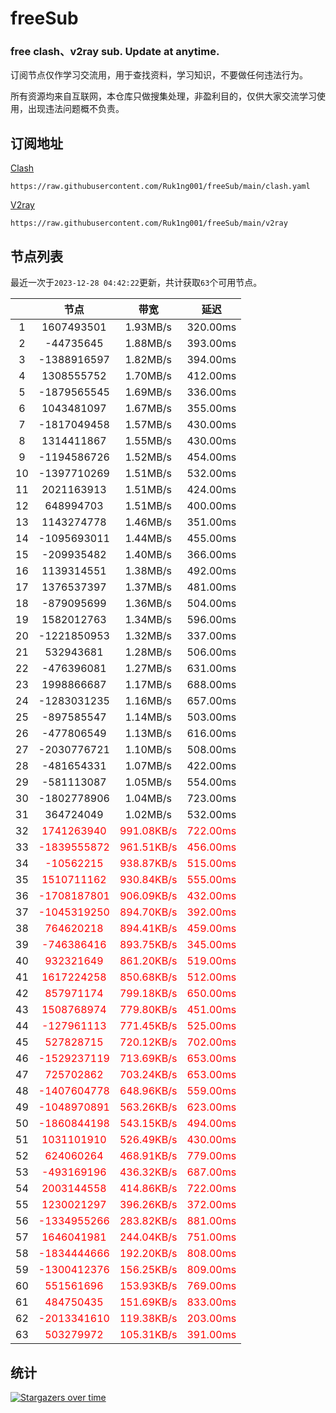 # freeSub
### free clash、v2ray sub. Update at anytime.

订阅节点仅作学习交流用，用于查找资料，学习知识，不要做任何违法行为。

所有资源均来自互联网，本仓库只做搜集处理，非盈利目的，仅供大家交流学习使用，出现违法问题概不负责。

## 订阅地址
[Clash](https://raw.githubusercontent.com/Ruk1ng001/freeSub/main/clash.yaml)
```
https://raw.githubusercontent.com/Ruk1ng001/freeSub/main/clash.yaml
```
[V2ray](https://raw.githubusercontent.com/Ruk1ng001/freeSub/main/v2ray)
```
https://raw.githubusercontent.com/Ruk1ng001/freeSub/main/v2ray
```

## 节点列表

最近一次于`2023-12-28 04:42:22`更新，共计获取`63`个可用节点。

|  | 节点 | 带宽 | 延迟 |
|:-:|:--:|:--:|:--:|
 | 1 | 1607493501 | 1.93MB/s | 320.00ms |
 | 2 | -44735645 | 1.88MB/s | 393.00ms |
 | 3 | -1388916597 | 1.82MB/s | 394.00ms |
 | 4 | 1308555752 | 1.70MB/s | 412.00ms |
 | 5 | -1879565545 | 1.69MB/s | 336.00ms |
 | 6 | 1043481097 | 1.67MB/s | 355.00ms |
 | 7 | -1817049458 | 1.57MB/s | 430.00ms |
 | 8 | 1314411867 | 1.55MB/s | 430.00ms |
 | 9 | -1194586726 | 1.52MB/s | 454.00ms |
 | 10 | -1397710269 | 1.51MB/s | 532.00ms |
 | 11 | 2021163913 | 1.51MB/s | 424.00ms |
 | 12 | 648994703 | 1.51MB/s | 400.00ms |
 | 13 | 1143274778 | 1.46MB/s | 351.00ms |
 | 14 | -1095693011 | 1.44MB/s | 455.00ms |
 | 15 | -209935482 | 1.40MB/s | 366.00ms |
 | 16 | 1139314551 | 1.38MB/s | 492.00ms |
 | 17 | 1376537397 | 1.37MB/s | 481.00ms |
 | 18 | -879095699 | 1.36MB/s | 504.00ms |
 | 19 | 1582012763 | 1.34MB/s | 596.00ms |
 | 20 | -1221850953 | 1.32MB/s | 337.00ms |
 | 21 | 532943681 | 1.28MB/s | 506.00ms |
 | 22 | -476396081 | 1.27MB/s | 631.00ms |
 | 23 | 1998866687 | 1.17MB/s | 688.00ms |
 | 24 | -1283031235 | 1.16MB/s | 657.00ms |
 | 25 | -897585547 | 1.14MB/s | 503.00ms |
 | 26 | -477806549 | 1.13MB/s | 616.00ms |
 | 27 | -2030776721 | 1.10MB/s | 508.00ms |
 | 28 | -481654331 | 1.07MB/s | 422.00ms |
 | 29 | -581113087 | 1.05MB/s | 554.00ms |
 | 30 | -1802778906 | 1.04MB/s | 723.00ms |
 | 31 | 364724049 | 1.02MB/s | 532.00ms |
 | 32 | <font color=red>1741263940</font> | <font color=red>991.08KB/s</font> | <font color=red>722.00ms</font> |
 | 33 | <font color=red>-1839555872</font> | <font color=red>961.51KB/s</font> | <font color=red>456.00ms</font> |
 | 34 | <font color=red>-10562215</font> | <font color=red>938.87KB/s</font> | <font color=red>515.00ms</font> |
 | 35 | <font color=red>1510711162</font> | <font color=red>930.84KB/s</font> | <font color=red>555.00ms</font> |
 | 36 | <font color=red>-1708187801</font> | <font color=red>906.09KB/s</font> | <font color=red>432.00ms</font> |
 | 37 | <font color=red>-1045319250</font> | <font color=red>894.70KB/s</font> | <font color=red>392.00ms</font> |
 | 38 | <font color=red>764620218</font> | <font color=red>894.41KB/s</font> | <font color=red>459.00ms</font> |
 | 39 | <font color=red>-746386416</font> | <font color=red>893.75KB/s</font> | <font color=red>345.00ms</font> |
 | 40 | <font color=red>932321649</font> | <font color=red>861.20KB/s</font> | <font color=red>519.00ms</font> |
 | 41 | <font color=red>1617224258</font> | <font color=red>850.68KB/s</font> | <font color=red>512.00ms</font> |
 | 42 | <font color=red>857971174</font> | <font color=red>799.18KB/s</font> | <font color=red>650.00ms</font> |
 | 43 | <font color=red>1508768974</font> | <font color=red>779.80KB/s</font> | <font color=red>451.00ms</font> |
 | 44 | <font color=red>-127961113</font> | <font color=red>771.45KB/s</font> | <font color=red>525.00ms</font> |
 | 45 | <font color=red>527828715</font> | <font color=red>720.12KB/s</font> | <font color=red>702.00ms</font> |
 | 46 | <font color=red>-1529237119</font> | <font color=red>713.69KB/s</font> | <font color=red>653.00ms</font> |
 | 47 | <font color=red>725702862</font> | <font color=red>703.24KB/s</font> | <font color=red>653.00ms</font> |
 | 48 | <font color=red>-1407604778</font> | <font color=red>648.96KB/s</font> | <font color=red>559.00ms</font> |
 | 49 | <font color=red>-1048970891</font> | <font color=red>563.26KB/s</font> | <font color=red>623.00ms</font> |
 | 50 | <font color=red>-1860844198</font> | <font color=red>543.15KB/s</font> | <font color=red>494.00ms</font> |
 | 51 | <font color=red>1031101910</font> | <font color=red>526.49KB/s</font> | <font color=red>430.00ms</font> |
 | 52 | <font color=red>624060264</font> | <font color=red>468.91KB/s</font> | <font color=red>779.00ms</font> |
 | 53 | <font color=red>-493169196</font> | <font color=red>436.32KB/s</font> | <font color=red>687.00ms</font> |
 | 54 | <font color=red>2003144558</font> | <font color=red>414.86KB/s</font> | <font color=red>722.00ms</font> |
 | 55 | <font color=red>1230021297</font> | <font color=red>396.26KB/s</font> | <font color=red>372.00ms</font> |
 | 56 | <font color=red>-1334955266</font> | <font color=red>283.82KB/s</font> | <font color=red>881.00ms</font> |
 | 57 | <font color=red>1646041981</font> | <font color=red>244.04KB/s</font> | <font color=red>751.00ms</font> |
 | 58 | <font color=red>-1834444666</font> | <font color=red>192.20KB/s</font> | <font color=red>808.00ms</font> |
 | 59 | <font color=red>-1300412376</font> | <font color=red>156.25KB/s</font> | <font color=red>809.00ms</font> |
 | 60 | <font color=red>551561696</font> | <font color=red>153.93KB/s</font> | <font color=red>769.00ms</font> |
 | 61 | <font color=red>484750435</font> | <font color=red>151.69KB/s</font> | <font color=red>833.00ms</font> |
 | 62 | <font color=red>-2013341610</font> | <font color=red>119.38KB/s</font> | <font color=red>203.00ms</font> |
 | 63 | <font color=red>503279972</font> | <font color=red>105.31KB/s</font> | <font color=red>391.00ms</font> |


## 统计

[![Stargazers over time](https://starchart.cc/Ruk1ng001/freeSub.svg)](https://starchart.cc/Ruk1ng001/freeSub)
